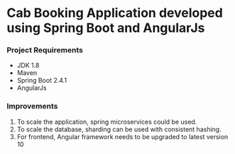 # Cab Booking Application developed using Spring Boot and AngularJs

### Project Requirements

* JDK 1.8
* Maven
* Spring Boot 2.4.1
* AngularJs 

### Improvements 
1. To scale the application, spring microservices could be used.
2. To scale the database, sharding can be used with consistent hashing.
3. For frontend, Angular framework needs to be upgraded to latest version 10
 

